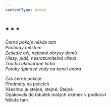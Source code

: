 ```yaml
---
contentType: prose
---
```


## \* \* \*

_Černé pokoje někde tam  
Pochody městem  
Zešedlé oči, nejasné obrysy domů  
Hlasy, pláč, nesrozumitelná vřava  
Trochu ukňourané ticho  
Potoky špinavé vody na konci února_

Zas černé pokoje  
Předměty na policích  
Všechno je stejné, stejné, Stejné  
Opakovals do tabulek malých okének v podkroví  
Někde tam
